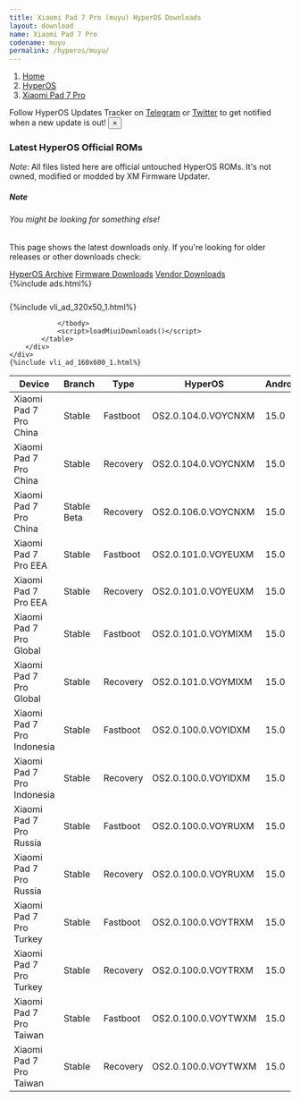 ```yaml
---
title: Xiaomi Pad 7 Pro (muyu) HyperOS Downloads
layout: download
name: Xiaomi Pad 7 Pro
codename: muyu
permalink: /hyperos/muyu/
---
```

<nav aria-label="breadcrumb">
    <ol class="breadcrumb">
        <li class="breadcrumb-item"><a href="/">Home</a></li>
        <li class="breadcrumb-item"><a href="/hyperos/">HyperOS</a></li>
        <li class="breadcrumb-item active" aria-current="page"><a href="/hyperos/muyu/">Xiaomi Pad 7 Pro</a></li>
    </ol>
</nav>
<div class="alert alert-primary alert-dismissible fade show" role="alert">
    Follow HyperOS Updates Tracker on <a href="https://t.me/MIUIUpdatesTracker" class="alert-link">Telegram</a>
     or <a href="https://twitter.com/MiFwUpdater" class="alert-link">Twitter</a> to get notified when a new update is out!
    <button type="button" class="close" data-dismiss="alert" aria-label="Close">
        <span aria-hidden="true">&times;</span>
    </button>
</div>

### Latest HyperOS Official ROMs
*Note*: All files listed here are official untouched HyperOS ROMs. It's not owned, modified or modded by XM Firmware Updater.
<div class="card">
  <div class="card-body">
    <h5 class="card-title">Note</h5>
    <h6 class="card-subtitle mb-2 text-muted">You might be looking for something else!</h6>
    <p class="card-text">This page shows the latest downloads only.
     If you're looking for older releases or other downloads check:</p>
    <a href="/archive/hyperos/muyu/" class="card-link">HyperOS Archive</a>
    <a href="/firmware/muyu/" class="card-link">Firmware Downloads</a>
    <a href="/vendor/muyu/" class="card-link">Vendor Downloads</a>
  </div>
</div>
{%include ads.html%}
<div class="row justify-content-center">
    <div class="col-10">
        <div class="table-responsive-md" style="margin-top: 25px;">
            {%include vli_ad_320x50_1.html%}
            <table id="miui" class="display dt-responsive nowrap compact table table-striped table-hover table-sm">
                <thead class="thead-dark">
                    <tr>
                        <th data-ref="device">Device</th>
                        <th data-ref="branch">Branch</th>
                        <th data-ref="type">Type</th>
                        <th data-ref="miui">HyperOS</th>
                        <th data-ref="android">Android</th>
                        <th data-ref="size">Size</th>
                        <th data-ref="size">Date</th>
                        <th data-ref="link">Link</th>
                    </tr>
                </thead>
                <tbody>
                <tr><td>Xiaomi Pad 7 Pro China</td><td>Stable</td><td>Fastboot</td><td>OS2.0.104.0.VOYCNXM</td><td>15.0</td><td>9.2 GB</td><td>2025-02-28</td><td><a href="/hyperos/muyu/stable/OS2.0.104.0.VOYCNXM/">Download</a></td></tr>
<tr><td>Xiaomi Pad 7 Pro China</td><td>Stable</td><td>Recovery</td><td>OS2.0.104.0.VOYCNXM</td><td>15.0</td><td>8.1 GB</td><td>2025-02-20</td><td><a href="/hyperos/muyu/stable/OS2.0.104.0.VOYCNXM/">Download</a></td></tr>
<tr><td>Xiaomi Pad 7 Pro China</td><td>Stable Beta</td><td>Recovery</td><td>OS2.0.106.0.VOYCNXM</td><td>15.0</td><td>8.1 GB</td><td>2025-03-18</td><td><a href="/hyperos/muyu/stable beta/OS2.0.106.0.VOYCNXM/">Download</a></td></tr>
<tr><td>Xiaomi Pad 7 Pro EEA</td><td>Stable</td><td>Fastboot</td><td>OS2.0.101.0.VOYEUXM</td><td>15.0</td><td>7.1 GB</td><td>2025-03-01</td><td><a href="/hyperos/muyu/stable/OS2.0.101.0.VOYEUXM/">Download</a></td></tr>
<tr><td>Xiaomi Pad 7 Pro EEA</td><td>Stable</td><td>Recovery</td><td>OS2.0.101.0.VOYEUXM</td><td>15.0</td><td>6.0 GB</td><td>2025-03-01</td><td><a href="/hyperos/muyu/stable/OS2.0.101.0.VOYEUXM/">Download</a></td></tr>
<tr><td>Xiaomi Pad 7 Pro Global</td><td>Stable</td><td>Fastboot</td><td>OS2.0.101.0.VOYMIXM</td><td>15.0</td><td>7.2 GB</td><td>2025-03-01</td><td><a href="/hyperos/muyu/stable/OS2.0.101.0.VOYMIXM/">Download</a></td></tr>
<tr><td>Xiaomi Pad 7 Pro Global</td><td>Stable</td><td>Recovery</td><td>OS2.0.101.0.VOYMIXM</td><td>15.0</td><td>6.0 GB</td><td>2025-03-01</td><td><a href="/hyperos/muyu/stable/OS2.0.101.0.VOYMIXM/">Download</a></td></tr>
<tr><td>Xiaomi Pad 7 Pro Indonesia</td><td>Stable</td><td>Fastboot</td><td>OS2.0.100.0.VOYIDXM</td><td>15.0</td><td>7.0 GB</td><td>2025-03-01</td><td><a href="/hyperos/muyu/stable/OS2.0.100.0.VOYIDXM/">Download</a></td></tr>
<tr><td>Xiaomi Pad 7 Pro Indonesia</td><td>Stable</td><td>Recovery</td><td>OS2.0.100.0.VOYIDXM</td><td>15.0</td><td>6.0 GB</td><td>2025-03-01</td><td><a href="/hyperos/muyu/stable/OS2.0.100.0.VOYIDXM/">Download</a></td></tr>
<tr><td>Xiaomi Pad 7 Pro Russia</td><td>Stable</td><td>Fastboot</td><td>OS2.0.100.0.VOYRUXM</td><td>15.0</td><td>7.8 GB</td><td>2025-03-01</td><td><a href="/hyperos/muyu/stable/OS2.0.100.0.VOYRUXM/">Download</a></td></tr>
<tr><td>Xiaomi Pad 7 Pro Russia</td><td>Stable</td><td>Recovery</td><td>OS2.0.100.0.VOYRUXM</td><td>15.0</td><td>5.9 GB</td><td>2025-03-01</td><td><a href="/hyperos/muyu/stable/OS2.0.100.0.VOYRUXM/">Download</a></td></tr>
<tr><td>Xiaomi Pad 7 Pro Turkey</td><td>Stable</td><td>Fastboot</td><td>OS2.0.100.0.VOYTRXM</td><td>15.0</td><td>7.1 GB</td><td>2025-03-01</td><td><a href="/hyperos/muyu/stable/OS2.0.100.0.VOYTRXM/">Download</a></td></tr>
<tr><td>Xiaomi Pad 7 Pro Turkey</td><td>Stable</td><td>Recovery</td><td>OS2.0.100.0.VOYTRXM</td><td>15.0</td><td>6.0 GB</td><td>2025-03-01</td><td><a href="/hyperos/muyu/stable/OS2.0.100.0.VOYTRXM/">Download</a></td></tr>
<tr><td>Xiaomi Pad 7 Pro Taiwan</td><td>Stable</td><td>Fastboot</td><td>OS2.0.100.0.VOYTWXM</td><td>15.0</td><td>6.9 GB</td><td>2025-03-01</td><td><a href="/hyperos/muyu/stable/OS2.0.100.0.VOYTWXM/">Download</a></td></tr>
<tr><td>Xiaomi Pad 7 Pro Taiwan</td><td>Stable</td><td>Recovery</td><td>OS2.0.100.0.VOYTWXM</td><td>15.0</td><td>5.9 GB</td><td>2025-03-01</td><td><a href="/hyperos/muyu/stable/OS2.0.100.0.VOYTWXM/">Download</a></td></tr>

                </tbody>
                <script>loadMiuiDownloads()</script>
            </table>
        </div>
    </div>
    {%include vli_ad_160x600_1.html%}
</div>
